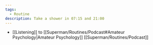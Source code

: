 ```yaml
---
tags:
  - Routine
description: Take a shower in 07:15 and 21:00
---
```

- [[Listening]] to [[Superman/Routines/Podcast#Amateur Psychology|Amateur Psychology]] [[Superman/Routines/Podcast]]